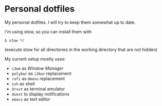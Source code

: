 # Personal dotfiles

My personal dotfiles. I will try to keep them somewhat up to date.

I'm using stow, so you can install them with

```
$ stow */
```

(execute stow for all directories in the working directory that are not hidden)

My current setup mostly uses:

 * `i3wm` as *Window Manager*
 * `polybar` as `i3bar` replacement
 * `rofi` as `dmenu` replacement
 * `zsh` as shell
 * `Urxvt` as terminal emulator
 * `dunst` to display notifications
 * `emacs` as text editor

